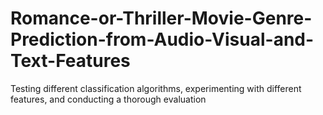 # Romance-or-Thriller-Movie-Genre-Prediction-from-Audio-Visual-and-Text-Features
Testing different classification algorithms, experimenting with different features, and conducting a thorough evaluation
